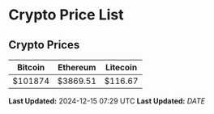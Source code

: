# Crypto Price List

## Crypto Prices
| Bitcoin | Ethereum | Litecoin |
| ------- | -------- | -------- |
| $101874 | $3869.51 | $116.67 |
**Last Updated:** 2024-12-15 07:29 UTC
**Last Updated:** $DATE$
